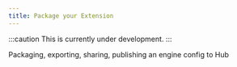 ```yaml
---
title: Package your Extension
---
```


:::caution
This is currently under development.
:::

Packaging, exporting, sharing, publishing an engine config to Hub
